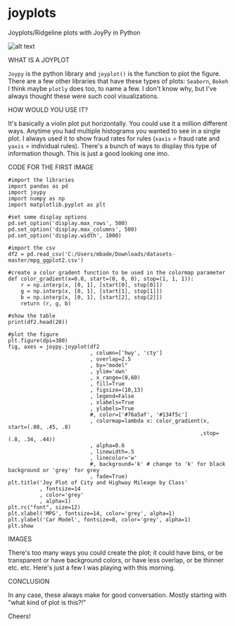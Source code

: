 # joyplots

Joyplots/Ridgeline plots with JoyPy in Python

![alt text](https://github.com/supercoolgetsallthegirlsmax/joyplots/blob/master/joyplot1.png)

WHAT IS A JOYPLOT

```Joypy``` is the python library and ```joyplot()``` is the function to plot the figure. There are a few other libraries that have these types of plots: ```Seaborn```, ```Bokeh``` I think maybe ```plotly``` does too, to name a few. I don't know why, but I've always thought these were such cool visualizations.

HOW WOULD YOU USE IT?

It's basically a violin plot put horizontally. You could use it a million different ways. Anytime you had multiple histograms you wanted to see in a single plot. I always used it to show fraud rates for rules (```xaxis``` = fraud rate and ```yaxis``` = individual rules). There's a bunch of ways to display this type of information though. This is just a good looking one imo.

CODE FOR THE FIRST IMAGE

```
#import the libraries
import pandas as pd
import joypy
import numpy as np
import matplotlib.pyplot as plt

#set some display options
pd.set_option('display.max_rows', 500)
pd.set_option('display.max_columns', 500)
pd.set_option('display.width', 1000)

#import the csv
df2 = pd.read_csv('C:/Users/mbade/Downloads/datasets-master/mpg_ggplot2.csv')

#create a color gradent function to be used in the colormap parameter
def color_gradient(x=0.0, start=(0, 0, 0), stop=(1, 1, 1)):
    r = np.interp(x, [0, 1], [start[0], stop[0]])
    g = np.interp(x, [0, 1], [start[1], stop[1]])
    b = np.interp(x, [0, 1], [start[2], stop[2]])
    return (r, g, b)

#show the table
print(df2.head(20))

#plot the figure
plt.figure(dpi=380)
fig, axes = joypy.joyplot(df2
                          , column=['hwy', 'cty']
                          , overlap=2.5
                          , by="model"
                          , ylim='own'
                          , x_range=(0,60)
                          , fill=True
                          , figsize=(10,13)
                          , legend=False
                          , xlabels=True
                          , ylabels=True
                          #, color=['#76a5af', '#134f5c']
                          , colormap=lambda x: color_gradient(x, start=(.08, .45, .8)
                                                             ,stop=(.8, .34, .44))
                          , alpha=0.6
                          , linewidth=.5
                          , linecolor='w'
                          #, background='k' # change to 'k' for black background or 'grey' for grey
                          , fade=True)
plt.title('Joy Plot of City and Highway Mileage by Class'
          , fontsize=14
          , color='grey'
          , alpha=1)
plt.rc("font", size=12)
plt.xlabel('MPG', fontsize=14, color='grey', alpha=1)
plt.ylabel('Car Model', fontsize=8, color='grey', alpha=1)
plt.show
```

IMAGES

There's too many ways you could create the plot; it could have bins, or be transparent or have background colors, or have less overlap, or be thinner etc. etc. Here's just a few I was playing with this morning.

CONCLUSION

In any case, these always make for good conversation. Mostly starting with "what kind of plot is this?!"

Cheers!
